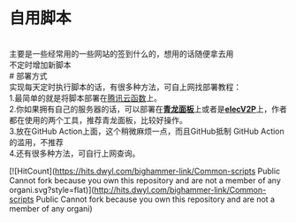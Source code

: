 # 自用脚本
<br/>
主要是一些经常用的一些网站的签到什么的，想用的话随便拿去用<br/>
不定时增加新脚本<br/>
# 部署方式
<br/>
实现每天定时执行脚本的话，有很多种方法，可自上网找部署教程：<br/>
1.最简单的就是将脚本部署在<a href="https://console.cloud.tencent.com/scf/list?rid=33&ns=default">腾讯云函数</a>上。 <br/>
2.你如果拥有自己的服务器的话，可以部署在<b><a href="https://github.com/whyour/qinglong">青龙面板</a></b>上或者是<b><a href = "https://github.com/elecV2/elecV2P">elecV2P</a></b>上，作者都在使用的两个工具，推荐青龙面板，比较好操作。<br/>
3.放在GitHub Action上面，这个稍微麻烦一点，而且GitHub抵制 GitHub Action的滥用，不推荐<br/>
4.还有很多种方法，可自行上网查询。<br/>

[![HitCount](https://hits.dwyl.com/bighammer-link/Common-scripts Public Cannot fork because you own this repository and are not a member of any organi.svg?style=flat)](http://hits.dwyl.com/bighammer-link/Common-scripts Public Cannot fork because you own this repository and are not a member of any organi)
